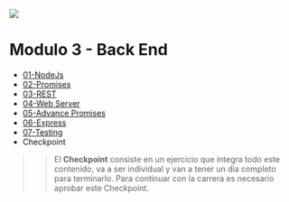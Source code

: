 <p align='left'>
    <img src='https://static.wixstatic.com/media/85087f_0d84cbeaeb824fca8f7ff18d7c9eaafd~mv2.png/v1/fill/w_160,h_30,al_c,q_85,usm_0.66_1.00_0.01/Logo_completo_Color_1PNG.webp' </img>
</p>

# Modulo 3 - Back End

- [01-NodeJs](./01-Node)
- [02-Promises](./02-Promises)
- [03-REST](./03-REST)
- [04-Web Server](./03-WebServer)
- [05-Advance Promises](./05-AdvancePromises)
- [06-Express](./04-Express)
- [07-Testing](./05-Testing)
- Checkpoint

>> El **Checkpoint** consiste en un ejercicio que integra todo este contenido, va a ser individual y van a tener un día completo para terminarlo. Para continuar con la carrera es necesario aprobar este Checkpoint.
